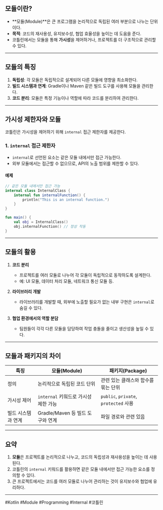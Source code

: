 ## **모듈이란?**
- **모듈(Module)**은 큰 프로그램을 논리적으로 독립된 여러 부분으로 나누는 단위이다.
- **목적**: 코드의 재사용성, 유지보수성, 협업 효율성을 높이는 데 도움을 준다.
- 코틀린에서는 모듈을 통해 **가시성**을 제어하거나, 프로젝트를 더 구조적으로 관리할 수 있다.

---

## **모듈의 특징**
1. **독립성**: 각 모듈은 독립적으로 설계되어 다른 모듈에 영향을 최소화한다.
2. **빌드 시스템과 연계**: Gradle이나 Maven 같은 빌드 도구를 사용해 모듈을 관리한다.
3. **코드 분리**: 모듈은 특정 기능이나 역할에 따라 코드를 분리하여 관리한다.

---

## **가시성 제한자와 모듈**
코틀린은 가시성을 제어하기 위해 `internal` 접근 제한자를 제공한다.

### **1. `internal` 접근 제한자**
- `internal`로 선언된 요소는 같은 모듈 내에서만 접근 가능한다.
- 외부 모듈에서는 접근할 수 없으므로, API의 노출 범위를 제한할 수 있다.

#### **예제**
```kotlin
// 같은 모듈 내에서만 접근 가능
internal class InternalClass {
    internal fun internalFunction() {
        println("This is an internal function.")
    }
}

fun main() {
    val obj = InternalClass()
    obj.internalFunction() // 정상 작동
}
```

---

## **모듈의 활용**
1. **코드 분리**
   - 프로젝트를 여러 모듈로 나누어 각 모듈이 독립적으로 동작하도록 설계한다.
   - 예: UI 모듈, 데이터 처리 모듈, 네트워크 통신 모듈 등.

2. **라이브러리 개발**
   - 라이브러리를 개발할 때, 외부에 노출할 필요가 없는 내부 구현은 `internal`로 숨길 수 있다.

3. **협업 환경에서의 역할 분담**
   - 팀원들이 각각 다른 모듈을 담당하여 작업 충돌을 줄이고 생산성을 높일 수 있다.

---

## **모듈과 패키지의 차이**

| **특징**            | **모듈(Module)**                         | **패키지(Package)**                     |
|---------------------|-----------------------------------------|-----------------------------------------|
| 정의                | 논리적으로 독립된 코드 단위             | 관련 있는 클래스와 함수를 묶는 단위     |
| 가시성 제어          | `internal` 키워드로 가시성 제한 가능     | `public`, `private`, `protected` 사용  |
| 빌드 시스템과 연계   | Gradle/Maven 등 빌드 도구와 연계         | 파일 경로와 관련 있음                   |

---

## **요약**
1. **모듈**은 프로젝트를 논리적으로 나누고, 코드의 독립성과 재사용성을 높이는 데 사용된다.
2. 코틀린의 `internal` 키워드를 활용하면 같은 모듈 내에서만 접근 가능한 요소를 정의할 수 있다.
3. 큰 프로젝트에서는 코드를 여러 모듈로 나누어 관리하는 것이 유지보수와 협업에 유리하다.

---

#Kotlin #Module #Programming #Internal #코틀린
